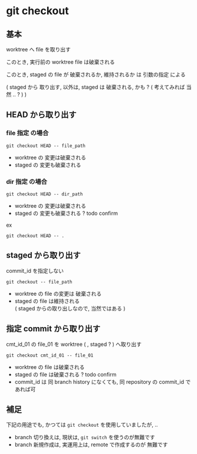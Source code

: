 
# git checkout


## 基本

worktree へ file を取り出す

このとき, 実行前の worktree file は破棄される

このとき, staged の file が 破棄されるか, 維持されるか は 引数の指定 による

( staged から 取り出す, 以外は, staged は 破棄される, かも ? ( 考えてみれば 当然 .. ? ) )


## HEAD から取り出す

### file 指定 の場合

```
git checkout HEAD -- file_path
```

- worktree の 変更は破棄される
- staged   の 変更も破棄される

### dir 指定 の場合

```
git checkout HEAD -- dir_path
```

- worktree の 変更は破棄される
- staged   の 変更も破棄される ? todo confirm

ex

```
git checkout HEAD -- .
```


## staged から取り出す

commit_id を指定しない

```
git checkout -- file_path
```

- worktree の file の変更は 破棄される
- staged   の file は維持される  
  ( staged からの取り出しなので, 当然ではある )



## 指定 commit から取り出す

cmt_id_01 の file_01 を worktree ( , staged ? ) へ取り出す

```
git checkout cmt_id_01 -- file_01
```

- worktree の file は破棄される
- staged   の file は破棄される ? todo confirm
- commit_id は 同 branch history になくても, 同 repository の commit_id であれば可



## 補足

下記の用途でも, かつては `git checkout` を使用していましたが, ..

- branch 切り換えは, 現状は, `git switch` を使うのが無難です
- branch 新規作成は, 実運用上は, remote で作成するのが 無難です



